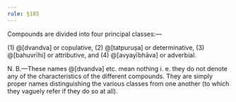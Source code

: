 ```yaml
---
rule: §185
---
```


Compounds are divided into four principal classes:—

(1) @[dvandva] or copulative, (2) @[tatpuruṣa] or determinative,
(3) @[bahuvrīhi] or attributive, and (4) @[avyayībhāva] or adverbial.

N. B.—These names @[dvandva] etc. mean nothing i. e. they do not denote any of the characteristics of the different compounds.
They are simply proper names distinguishing the various classes from one another (to which they vaguely refer if they do so at all).